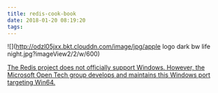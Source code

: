 ```yaml
---
title: redis-cook-book
date: 2018-01-20 08:19:20
tags:
---
```


![](http://odzl05jxx.bkt.clouddn.com/image/jpg/apple logo dark bw life night.jpg?imageView2/2/w/600)
<!--more-->

[The Redis project does not officially support Windows. However, the Microsoft Open Tech group develops and maintains this Windows port targeting Win64. ](https://github.com/MicrosoftArchive/redis)
